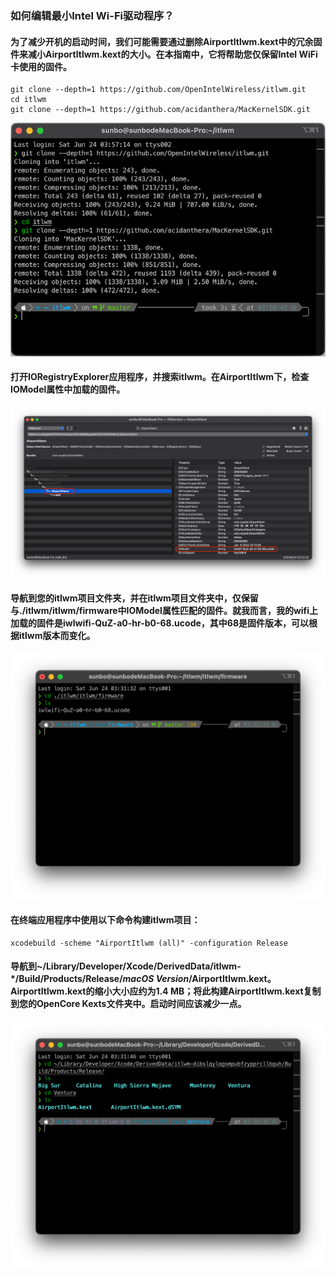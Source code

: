 ### 如何编辑最小Intel Wi-Fi驱动程序？
#### 为了减少开机的启动时间，我们可能需要通过删除AirportItlwm.kext中的冗余固件来减小AirportItlwm.kext的大小。在本指南中，它将帮助您仅保留Intel WiFi卡使用的固件。
```shell
git clone --depth=1 https://github.com/OpenIntelWireless/itlwm.git
cd itlwm
git clone --depth=1 https://github.com/acidanthera/MacKernelSDK.git
```
![图片](https://github.com/sunbos/AirportItlwm-minimize/blob/cabac887c07d90a46b9c4da0ca60af262bf79ffe/image/download.png)
#### 打开IORegistryExplorer应用程序，并搜索itlwm。在AirportItlwm下，检查IOModel属性中加载的固件。
![图片](https://github.com/sunbos/AirportItlwm-minimize/blob/1483d612b88a9f4964af81f58c97be6665a948ea/image/IOModel%20Property.png)
#### 导航到您的itlwm项目文件夹，并在itlwm项目文件夹中，仅保留与./itlwm/itlwm/firmware中IOModel属性匹配的固件。就我而言，我的wifi上加载的固件是iwlwifi-QuZ-a0-hr-b0-68.ucode，其中68是固件版本，可以根据itlwm版本而变化。
![图片](https://github.com/sunbos/AirportItlwm-minimize/blob/34e5980801f451078ba4f504e556bb39977803b8/image/firmware.png)
#### 在终端应用程序中使用以下命令构建itlwm项目：
```shell
xcodebuild -scheme "AirportItlwm (all)" -configuration Release
```
#### 导航到~/Library/Developer/Xcode/DerivedData/itlwm-*/Build/Products/Release/*macOS Version*/AirportItlwm.kext。<br>AirportItlwm.kext的缩小大小应约为1.4 MB；将此构建AirportItlwm.kext复制到您的OpenCore Kexts文件夹中。启动时间应该减少一点。
![图片](https://github.com/sunbos/AirportItlwm-minimize/blob/e90f7b50b42d3920430116393bfa592c66cf1bac/image/release.png)
